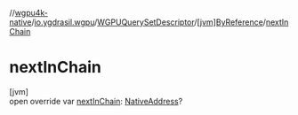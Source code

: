 //[wgpu4k-native](../../../../index.md)/[io.ygdrasil.wgpu](../../index.md)/[WGPUQuerySetDescriptor](../index.md)/[[jvm]ByReference](index.md)/[nextInChain](next-in-chain.md)

# nextInChain

[jvm]\
open override var [nextInChain](next-in-chain.md): [NativeAddress](../../../ffi/-native-address/index.md)?